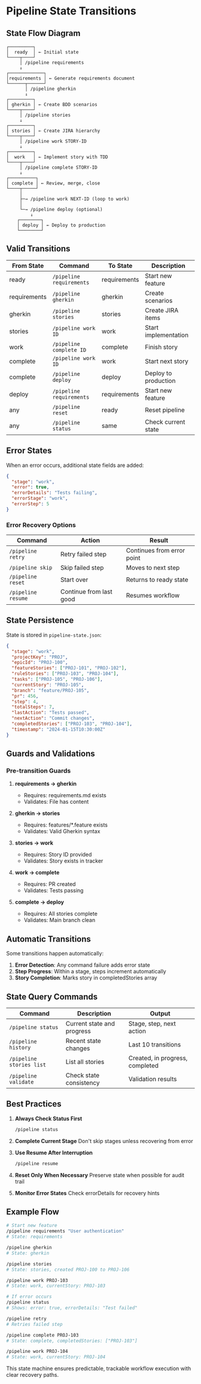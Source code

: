 # Pipeline State Transitions

## State Flow Diagram

```
┌─────────┐
│  ready  │ ← Initial state
└────┬────┘
     │ /pipeline requirements
     ↓
┌─────────────┐
│requirements │ ← Generate requirements document
└──────┬──────┘
       │ /pipeline gherkin
       ↓
┌─────────┐
│ gherkin │ ← Create BDD scenarios
└────┬────┘
     │ /pipeline stories
     ↓
┌─────────┐
│ stories │ ← Create JIRA hierarchy
└────┬────┘
     │ /pipeline work STORY-ID
     ↓
┌─────────┐
│  work   │ ← Implement story with TDD
└────┬────┘
     │ /pipeline complete STORY-ID
     ↓
┌──────────┐
│ complete │ ← Review, merge, close
└────┬─────┘
     │
     ├─→ /pipeline work NEXT-ID (loop to work)
     │
     └─→ /pipeline deploy (optional)
         ↓
    ┌────────┐
    │ deploy │ ← Deploy to production
    └────────┘
```

## Valid Transitions

| From State | Command | To State | Description |
|------------|---------|----------|-------------|
| ready | `/pipeline requirements` | requirements | Start new feature |
| requirements | `/pipeline gherkin` | gherkin | Create scenarios |
| gherkin | `/pipeline stories` | stories | Create JIRA items |
| stories | `/pipeline work ID` | work | Start implementation |
| work | `/pipeline complete ID` | complete | Finish story |
| complete | `/pipeline work ID` | work | Start next story |
| complete | `/pipeline deploy` | deploy | Deploy to production |
| deploy | `/pipeline requirements` | requirements | Start new feature |
| any | `/pipeline reset` | ready | Reset pipeline |
| any | `/pipeline status` | same | Check current state |

## Error States

When an error occurs, additional state fields are added:

```json
{
  "stage": "work",
  "error": true,
  "errorDetails": "Tests failing",
  "errorStage": "work",
  "errorStep": 5
}
```

### Error Recovery Options

| Command | Action | Result |
|---------|--------|--------|
| `/pipeline retry` | Retry failed step | Continues from error point |
| `/pipeline skip` | Skip failed step | Moves to next step |
| `/pipeline reset` | Start over | Returns to ready state |
| `/pipeline resume` | Continue from last good | Resumes workflow |

## State Persistence

State is stored in `pipeline-state.json`:

```json
{
  "stage": "work",
  "projectKey": "PROJ",
  "epicId": "PROJ-100",
  "featureStories": ["PROJ-101", "PROJ-102"],
  "ruleStories": ["PROJ-103", "PROJ-104"],
  "tasks": ["PROJ-105", "PROJ-106"],
  "currentStory": "PROJ-105",
  "branch": "feature/PROJ-105",
  "pr": 456,
  "step": 4,
  "totalSteps": 7,
  "lastAction": "Tests passed",
  "nextAction": "Commit changes",
  "completedStories": ["PROJ-103", "PROJ-104"],
  "timestamp": "2024-01-15T10:30:00Z"
}
```

## Guards and Validations

### Pre-transition Guards

1. **requirements → gherkin**
   - Requires: requirements.md exists
   - Validates: File has content

2. **gherkin → stories**
   - Requires: features/*.feature exists
   - Validates: Valid Gherkin syntax

3. **stories → work**
   - Requires: Story ID provided
   - Validates: Story exists in tracker

4. **work → complete**
   - Requires: PR created
   - Validates: Tests passing

5. **complete → deploy**
   - Requires: All stories complete
   - Validates: Main branch clean

## Automatic Transitions

Some transitions happen automatically:

1. **Error Detection**: Any command failure adds error state
2. **Step Progress**: Within a stage, steps increment automatically
3. **Story Completion**: Marks story in completedStories array

## State Query Commands

| Command | Description | Output |
|---------|-------------|--------|
| `/pipeline status` | Current state and progress | Stage, step, next action |
| `/pipeline history` | Recent state changes | Last 10 transitions |
| `/pipeline stories list` | List all stories | Created, in progress, completed |
| `/pipeline validate` | Check state consistency | Validation results |

## Best Practices

1. **Always Check Status First**
   ```bash
   /pipeline status
   ```

2. **Complete Current Stage**
   Don't skip stages unless recovering from error

3. **Use Resume After Interruption**
   ```bash
   /pipeline resume
   ```

4. **Reset Only When Necessary**
   Preserve state when possible for audit trail

5. **Monitor Error States**
   Check errorDetails for recovery hints

## Example Flow

```bash
# Start new feature
/pipeline requirements "User authentication"
# State: requirements

/pipeline gherkin
# State: gherkin

/pipeline stories
# State: stories, created PROJ-100 to PROJ-106

/pipeline work PROJ-103
# State: work, currentStory: PROJ-103

# If error occurs
/pipeline status
# Shows: error: true, errorDetails: "Test failed"

/pipeline retry
# Retries failed step

/pipeline complete PROJ-103
# State: complete, completedStories: ["PROJ-103"]

/pipeline work PROJ-104
# State: work, currentStory: PROJ-104
```

This state machine ensures predictable, trackable workflow execution with clear recovery paths.